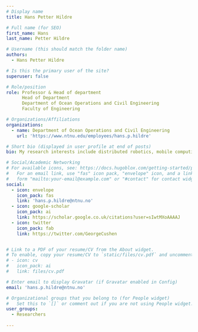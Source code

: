 ```yaml
---
# Display name
title: Hans Petter Hildre

# Full name (for SEO)
first_name: Hans
last_name: Petter Hildre

# Username (this should match the folder name)
authors:
  - Hans Petter Hildre

# Is this the primary user of the site?
superuser: false

# Role/position
role: Professor & Head of department
      Head of Department
      Department of Ocean Operations and Civil Engineering
      Faculty of Engineering

# Organizations/Affiliations
organizations:
  - name: Department of Ocean Operations and Civil Engineering
    url: 'https://www.ntnu.edu/employees/hans.p.hildre'

# Short bio (displayed in user profile at end of posts)
bio: My research interests include distributed robotics, mobile computing and programmable matter.

# Social/Academic Networking
# For available icons, see: https://docs.hugoblox.com/getting-started/page-builder/#icons
#   For an email link, use "fas" icon pack, "envelope" icon, and a link in the
#   form "mailto:your-email@example.com" or "#contact" for contact widget.
social:
  - icon: envelope
    icon_pack: fas
    link: 'hans.p.hildre@ntnu.no'
  - icon: google-scholar
    icon_pack: ai
    link: https://scholar.google.co.uk/citations?user=sIwtMXoAAAAJ
  - icon: twitter
    icon_pack: fab
    link: https://twitter.com/GeorgeCushen


# Link to a PDF of your resume/CV from the About widget.
# To enable, copy your resume/CV to `static/files/cv.pdf` and uncomment the lines below.
# - icon: cv
#   icon_pack: ai
#   link: files/cv.pdf

# Enter email to display Gravatar (if Gravatar enabled in Config)
email: 'hans.p.hildre@ntnu.no'

# Organizational groups that you belong to (for People widget)
#   Set this to `[]` or comment out if you are not using People widget.
user_groups:
  - Researchers
  
---
```


